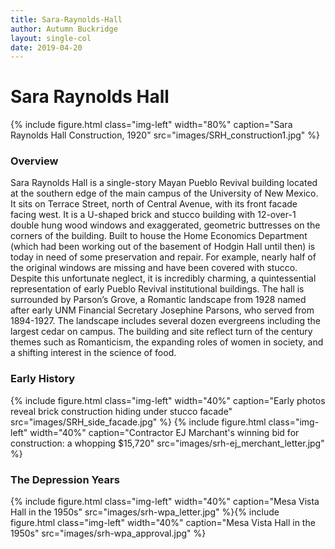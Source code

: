 ```yaml
---
title: Sara-Raynolds-Hall
author: Autumn Buckridge
layout: single-col
date: 2019-04-20
---
```



# Sara Raynolds Hall

{% include figure.html class="img-left" width="80%" caption="Sara Raynolds Hall Construction, 1920" src="images/SRH_construction1.jpg" %}

### Overview
Sara Raynolds Hall is a single-story Mayan Pueblo Revival building located at the southern edge of the main campus of the University of New Mexico. It sits on Terrace Street, north of Central Avenue, with its front facade facing west. It is a U-shaped brick and stucco building with 12-over-1 double hung wood windows and exaggerated, geometric buttresses on the corners of the building. Built to house the Home Economics Department (which had been working out of the basement of Hodgin Hall until then) is today in need of some preservation and repair. For example, nearly half of the original windows are missing and have been covered with stucco. Despite this unfortunate neglect, it is incredibly charming, a quintessential representation of early Pueblo Revival institutional buildings. The hall is surrounded by Parson’s Grove, a Romantic landscape from 1928 named after early UNM Financial Secretary Josephine Parsons, who served from 1894-1927.  The landscape includes several dozen evergreens including the largest cedar on campus. The building and site reflect turn of the century themes such as Romanticism, the expanding roles of women in society, and a shifting interest in the science of food. 

### Early History

{% include figure.html class="img-left" width="40%" caption="Early photos reveal brick construction hiding under stucco facade" src="images/SRH_side_facade.jpg" %}
{% include figure.html class="img-left" width="40%" caption="Contractor EJ Marchant's winning bid for construction: a whopping $15,720" src="images/srh-ej_merchant_letter.jpg" %}

### The Depression Years

{% include figure.html class="img-left" width="40%" caption="Mesa Vista Hall in the 1950s" src="images/srh-wpa_letter.jpg" %}{% include figure.html class="img-left" width="40%" caption="Mesa Vista Hall in the 1950s" src="images/srh-wpa_approval.jpg" %}
